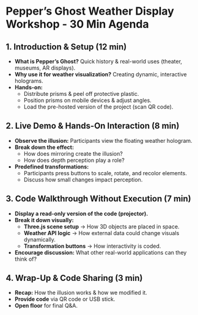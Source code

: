 # Pepper’s Ghost Weather Display Workshop - 30 Min Agenda

## 1. Introduction & Setup (12 min)
- **What is Pepper’s Ghost?** Quick history & real-world uses (theater, museums, AR displays).  
- **Why use it for weather visualization?** Creating dynamic, interactive holograms.  
- **Hands-on:**  
  - Distribute prisms & peel off protective plastic.  
  - Position prisms on mobile devices & adjust angles.  
  - Load the pre-hosted version of the project (scan QR code).  

## 2. Live Demo & Hands-On Interaction (8 min)
- **Observe the illusion:** Participants view the floating weather hologram.  
- **Break down the effect:**  
  - How does mirroring create the illusion?  
  - How does depth perception play a role?  
- **Predefined transformations:**  
  - Participants press buttons to scale, rotate, and recolor elements.  
  - Discuss how small changes impact perception.  

## 3. Code Walkthrough Without Execution (7 min)
- **Display a read-only version of the code (projector).**  
- **Break it down visually:**  
  - **Three.js scene setup** → How 3D objects are placed in space.  
  - **Weather API logic** → How external data could change visuals dynamically.  
  - **Transformation buttons** → How interactivity is coded.  
- **Encourage discussion:** What other real-world applications can they think of?  

## 4. Wrap-Up & Code Sharing (3 min)
- **Recap:** How the illusion works & how we modified it.  
- **Provide code** via QR code or USB stick.  
- **Open floor** for final Q&A.  